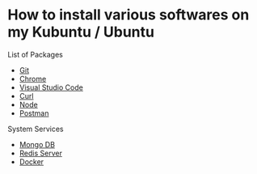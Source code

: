 # How to install various softwares on my Kubuntu / Ubuntu

List of Packages

- [Git](./Packages/1.Git.md)
- [Chrome](./Packages/2.Chrome.md)
- [Visual Studio Code](./Packages/3.VSCode.md)
- [Curl](./Packages/4.Curl.md)
- [Node](./Packages/5.Node.md)
- [Postman](./Packages/6.Postman.md)

System Services

- [Mongo DB](./Services/1.Mongo.md)
- [Redis Server](./Services/2.Redis.md)
- [Docker](./Services/3.Docker.md)
